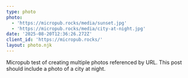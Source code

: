 ```yaml
---
type: photo
photo:
  - 'https://micropub.rocks/media/sunset.jpg'
  - 'https://micropub.rocks/media/city-at-night.jpg'
date: '2025-08-20T12:36:26.272Z'
client_id: 'https://micropub.rocks/'
layout: photo.njk
---
```

Micropub test of creating multiple photos referenced by URL. This post should include a photo of a city at night.
